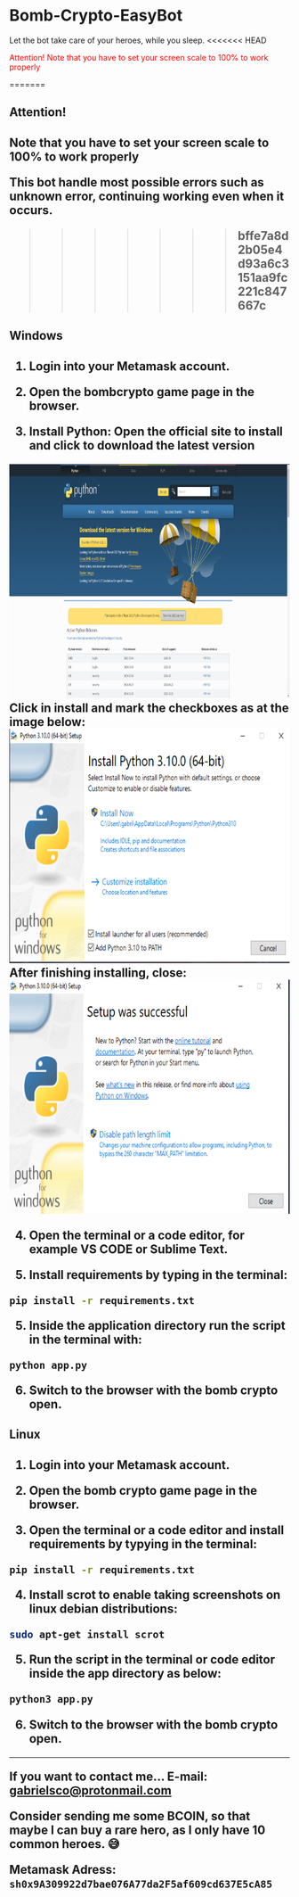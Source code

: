 # Bomb-Crypto-EasyBot
Let the bot take care of your heroes, while you sleep.
<<<<<<< HEAD
<p style="color: red;">Attention! Note that you have to set your screen scale to 100% to work properly<p>


=======
<h2>Attention!<h2>
  <p>Note that you have to set your screen scale to 100% to work properly<p>
This bot handle most possible errors such as unknown error, continuing working even when it occurs.
  
>>>>>>> bffe7a8d2b05e4d93a6c3151aa9fc221c847667c
<h2>Windows<h2>

1. Login into your Metamask account.
  
2. Open the bombcrypto game page in the browser.
  
3. Install Python:
Open the official site to install and click to download the latest version
<img src="images\github_readme\python.PNG" width= 600 height=420>
Click in install and mark the checkboxes as at the image below:
<img src="images\github_readme\installer-python.PNG" width= 600 height=420>
After finishing installing, close:
<img src="images\github_readme\sucessful.PNG" width= 600 height=420>

4. Open the terminal or a code editor, for example VS CODE or Sublime Text.

4. Install requirements by typing in the terminal:
```sh
pip install -r requirements.txt
```
5. Inside the application directory run the script in the terminal with:
```sh
python app.py
```
6. Switch to the browser with the bomb crypto open.
  
<h2>Linux<h2>
  

1. Login into your Metamask account.
  
2. Open the bomb crypto game page in the browser.
  
3. Open the terminal or a code editor and install requirements by typying in the terminal: <br>
```sh
pip install -r requirements.txt
```
4. Install scrot to enable taking screenshots on linux debian distributions: <br>
```sh
sudo apt-get install scrot
```
  
5. Run the script in the terminal or code editor inside the app directory as below: <br>
```sh
python3 app.py
```
6. Switch to the browser with the bomb crypto open.
 
________________________________________________________________________________________________________
  
If you want to contact me...
  E-mail: gabrielsco@protonmail.com
  
Consider sending me some BCOIN, so that maybe I can buy a rare hero, as I only have 10 common heroes. 😅
  
Metamask Adress: ```sh0x9A309922d7bae076A77da2F5af609cd637E5cA85```
  
